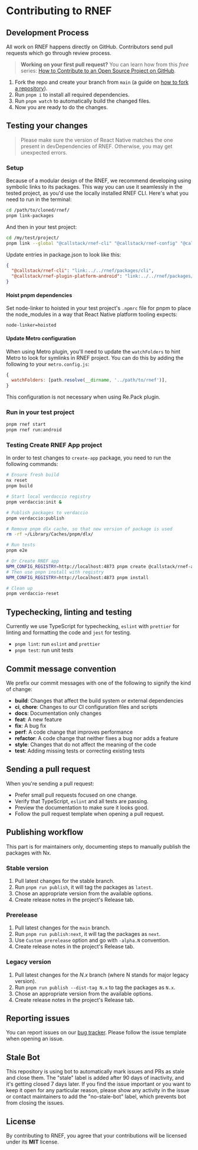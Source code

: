 # Contributing to RNEF

## Development Process

All work on RNEF happens directly on GitHub. Contributors send pull requests which go through review process.

> **Working on your first pull request?** You can learn how from this _free_ series: [How to Contribute to an Open Source Project on GitHub](https://egghead.io/series/how-to-contribute-to-an-open-source-project-on-github).

1. Fork the repo and create your branch from `main` (a guide on [how to fork a repository](https://help.github.com/articles/fork-a-repo/)).
1. Run `pnpm i` to install all required dependencies.
1. Run `pnpm watch` to automatically build the changed files.
1. Now you are ready to do the changes.

## Testing your changes

> Please make sure the version of React Native matches the one present in devDependencies of RNEF. Otherwise, you may get unexpected errors.

### Setup

Because of a modular design of the RNEF, we recommend developing using symbolic links to its packages. This way you can use it seamlessly in the tested project, as you'd use the locally installed RNEF CLI. Here's what you need to run in the terminal:

```sh
cd /path/to/cloned/rnef/
pnpm link-packages
```

And then in your test project:

```sh
cd /my/test/project/
pnpm link --global "@callstack/rnef-cli" "@callstack/rnef-config" "@callstack/rnef-tools" "@callstack/rnef-plugin-platform-android" "@callstack/rnef-plugin-platform-ios" "@callstack/create-rnef-app" "@callstack/rnef-plugin-metro" "@callstack/rnef-plugin-repack"
```

Update entries in package.json to look like this:

```json
{
  "@callstack/rnef-cli": "link:../../rnef/packages/cli",
  "@callstack/rnef-plugin-platform-android": "link:../../rnef/packages/plugin-platform-android"
}
```

#### Hoist pnpm dependencies

Set node-linker to hoisted in your test project's `.npmrc` file for pnpm to place the node_modules in a way that React Native platform tooling expects:

```
node-linker=hoisted
```

#### Update Metro configuration

When using Metro plugin, you'll need to update the `watchFolders` to hint Metro to look for symlinks in RNEF project. You can do this by adding the following to your `metro.config.js`:

```js
{
  watchFolders: [path.resolve(__dirname, '../path/to/rnef')],
}
```

This configuration is not necessary when using Re.Pack plugin.

### Run in your test project

```sh
pnpm rnef start
pnpm rnef run:android
```

### Testing Create RNEF App project

In order to test changes to `create-app` package, you need to run the following commands:

```sh
# Ensure fresh build
nx reset
pnpm build

# Start local verdaccio registry
pnpm verdaccio:init &

# Publish packages to verdaccio
pnpm verdaccio:publish

# Remove pnpm dlx cache, so that new version of package is used
rm -rf ~/Library/Caches/pnpm/dlx/

# Run tests
pnpm e2e

# Or Create RNEF app
NPM_CONFIG_REGISTRY=http://localhost:4873 pnpm create @callstack/rnef-app --registry http://localhost:4873
# Then use pnpn install with registry
NPM_CONFIG_REGISTRY=http://localhost:4873 pnpm install

# Clean up
pnpm verdaccio-reset
```

## Typechecking, linting and testing

Currently we use TypeScript for typechecking, `eslint` with `prettier` for linting and formatting the code and `jest` for testing.

- `pnpm lint`: run `eslint` and `prettier`
- `pnpm test`: run unit tests

## Commit message convention

We prefix our commit messages with one of the following to signify the kind of change:

- **build**: Changes that affect the build system or external dependencies
- **ci**, **chore**: Changes to our CI configuration files and scripts
- **docs**: Documentation only changes
- **feat**: A new feature
- **fix**: A bug fix
- **perf**: A code change that improves performance
- **refactor**: A code change that neither fixes a bug nor adds a feature
- **style**: Changes that do not affect the meaning of the code
- **test**: Adding missing tests or correcting existing tests

## Sending a pull request

When you're sending a pull request:

- Prefer small pull requests focused on one change.
- Verify that TypeScript, `eslint` and all tests are passing.
- Preview the documentation to make sure it looks good.
- Follow the pull request template when opening a pull request.

## Publishing workflow

This part is for maintainers only, documenting steps to manually publish the packages with Nx.

### Stable version

1. Pull latest changes for the stable branch.
1. Run `pnpm run publish`, it will tag the packages as `latest`.
1. Chose an appropriate version from the available options.
1. Create release notes in the project's Release tab.

### Prerelease

1. Pull latest changes for the `main` branch.
1. Run `pnpm run publish:next`, it will tag the packages as `next`.
1. Use `Custom prerelease` option and go with `-alpha.N` convention.
1. Create release notes in the project's Release tab.

### Legacy version

1. Pull latest changes for the _N.x_ branch (where N stands for major legacy version).
1. Run `pnpm run publish --dist-tag N.x` to tag the packages as `N.x`.
1. Chose an appropriate version from the available options.
1. Create release notes in the project's Release tab.

## Reporting issues

You can report issues on our [bug tracker](https://github.com/callstack/rnef/issues). Please follow the issue template when opening an issue.

## Stale Bot

This repository is using bot to automatically mark issues and PRs as stale and close them. The "stale" label is added after 90 days of inactivity, and it's getting closed 7 days later. If you find the issue important or you want to keep it open for any particular reason, please show any activity in the issue or contact maintainers to add the "no-stale-bot" label, which prevents bot from closing the issues.

## License

By contributing to RNEF, you agree that your contributions will be licensed under its **MIT** license.
